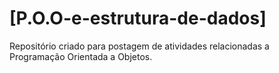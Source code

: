 # [P.O.O-e-estrutura-de-dados]
Repositório criado para postagem de atividades relacionadas a Programação Orientada a Objetos.


